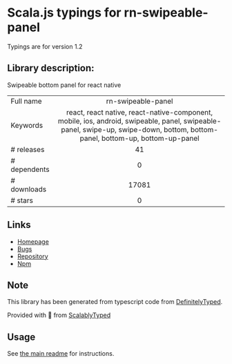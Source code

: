 
# Scala.js typings for rn-swipeable-panel

Typings are for version 1.2

## Library description:
Swipeable bottom panel for react native

|                    |                 |
| ------------------ | :-------------: |
| Full name          | rn-swipeable-panel |
| Keywords           | react, react native, react-native-component, mobile, ios, android, swipeable, panel, swipeable-panel, swipe-up, swipe-down, bottom, bottom-panel, bottom-up, bottom-up-panel |
| # releases         | 41 |
| # dependents       | 0 |
| # downloads        | 17081 |
| # stars            | 0 |

## Links
- [Homepage](https://github.com/enesozturk/rn-swipeable-panel)
- [Bugs](https://github.com/enesozturk/rn-swipeable-panel/issues)
- [Repository](https://github.com/enesozturk/rn-swipeable-panel)
- [Npm](https://www.npmjs.com/package/rn-swipeable-panel)
    


## Note
This library has been generated from typescript code from [DefinitelyTyped](https://definitelytyped.org).

Provided with :purple_heart: from [ScalablyTyped](https://github.com/oyvindberg/ScalablyTyped)

## Usage
See [the main readme](../../readme.md) for instructions.


